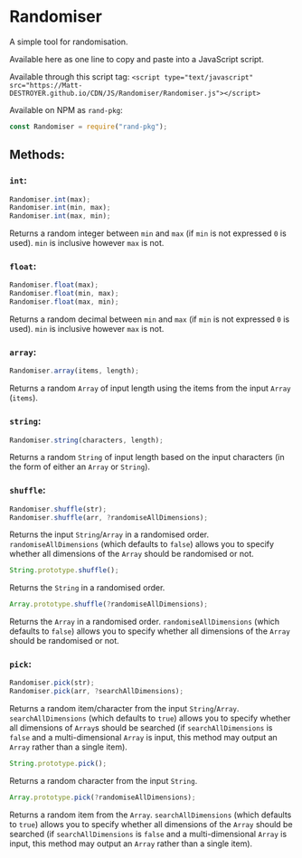# Randomiser
A simple tool for randomisation.

Available here as one line to copy and paste into a JavaScript script.

Available through this script tag:
`<script type="text/javascript" src="https://Matt-DESTROYER.github.io/CDN/JS/Randomiser/Randomiser.js"></script>`

Available on NPM as `rand-pkg`:
```js
const Randomiser = require("rand-pkg");
```

## Methods:
### `int`:
```js
Randomiser.int(max);
Randomiser.int(min, max);
Randomiser.int(max, min);
```
Returns a random integer between `min` and `max` (if `min` is not expressed `0` is used). `min` is inclusive however `max` is not.

### `float`:
```js
Randomiser.float(max);
Randomiser.float(min, max);
Randomiser.float(max, min);
```
Returns a random decimal between `min` and `max` (if `min` is not expressed `0` is used). `min` is inclusive however `max` is not.

### `array`:
```js
Randomiser.array(items, length);
```
Returns a random `Array` of input length using the items from the input `Array` (`items`).

### `string`:
```js
Randomiser.string(characters, length);
```
Returns a random `String` of input length based on the input characters (in the form of either an `Array` or `String`).

### `shuffle`:
```js
Randomiser.shuffle(str);
Randomiser.shuffle(arr, ?randomiseAllDimensions);
```
Returns the input `String`/`Array` in a randomised order. `randomiseAllDimensions` (which defaults to `false`) allows you to specify whether all dimensions of the `Array` should be randomised or not.

```js
String.prototype.shuffle();
```
Returns the `String` in a randomised order.

```js
Array.prototype.shuffle(?randomiseAllDimensions);
```
Returns the `Array` in a randomised order. `randomiseAllDimensions` (which defaults to `false`) allows you to specify whether all dimensions of the `Array` should be randomised or not.

### `pick`:
```js
Randomiser.pick(str);
Randomiser.pick(arr, ?searchAllDimensions);
```
Returns a random item/character from the input `String`/`Array`. `searchAllDimensions` (which defaults to `true`) allows you to specify whether all dimensions of `Array`s should be searched (if `searchAllDimensions` is `false` and a multi-dimensional `Array` is input, this method may output an `Array` rather than a single item).

```js
String.prototype.pick();
```
Returns a random character from the input `String`.

```js
Array.prototype.pick(?randomiseAllDimensions);
```
Returns a random item from the `Array`. `searchAllDimensions` (which defaults to `true`) allows you to specify whether all dimensions of the `Array` should be searched (if `searchAllDimensions` is `false` and a multi-dimensional `Array` is input, this method may output an `Array` rather than a single item).
